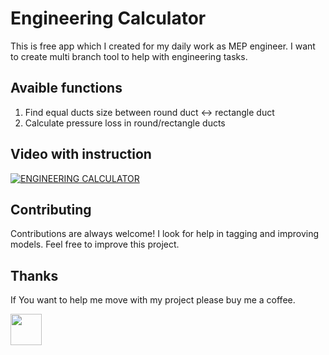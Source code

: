 # Engineering Calculator
This is free app which I created for my daily work as MEP engineer. I want to create multi branch tool to help with engineering tasks.

## Avaible functions
1. Find equal ducts size between round duct <-> rectangle duct
2. Calculate pressure loss in round/rectangle ducts
   
## Video with instruction
[![ENGINEERING CALCULATOR](https://github.com/user-attachments/assets/e2e5d41e-be59-4ab8-ad8c-39b01e7284de)](https://youtu.be/5BYdaI4kRNo "Engineering Calculator")

## Contributing

Contributions are always welcome! I look for help in tagging and improving models. Feel free to improve this project.

## Thanks
If You want to help me move with my project please buy me a coffee.

<a href="https://www.buymeacoffee.com/produktywnl" target="blank"><img align="center" src="https://img.shields.io/badge/Buy_Me_A_Coffee-FFDD00?style=for-the-badge&logo=buy-me-a-coffee&logoColor=black" title = "Buy me coffee" alt="" height="50" /></a>
